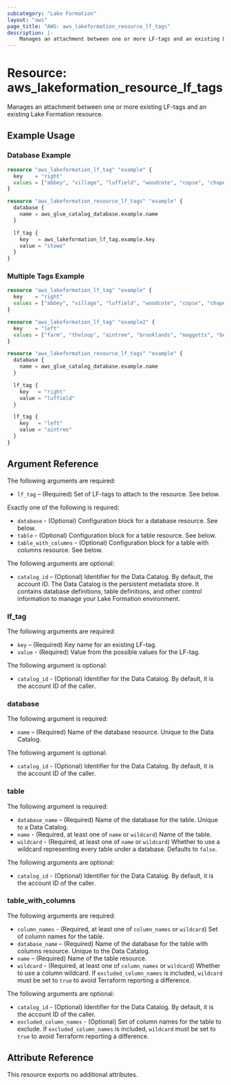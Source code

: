 ```yaml
---
subcategory: "Lake Formation"
layout: "aws"
page_title: "AWS: aws_lakeformation_resource_lf_tags"
description: |-
    Manages an attachment between one or more LF-tags and an existing Lake Formation resource.
---
```


# Resource: aws_lakeformation_resource_lf_tags

Manages an attachment between one or more existing LF-tags and an existing Lake Formation resource.

## Example Usage

### Database Example

```terraform
resource "aws_lakeformation_lf_tag" "example" {
  key    = "right"
  values = ["abbey", "village", "luffield", "woodcote", "copse", "chapel", "stowe", "club"]
}

resource "aws_lakeformation_resource_lf_tags" "example" {
  database {
    name = aws_glue_catalog_database.example.name
  }

  lf_tag {
    key   = aws_lakeformation_lf_tag.example.key
    value = "stowe"
  }
}
```

### Multiple Tags Example

```terraform
resource "aws_lakeformation_lf_tag" "example" {
  key    = "right"
  values = ["abbey", "village", "luffield", "woodcote", "copse", "chapel", "stowe", "club"]
}

resource "aws_lakeformation_lf_tag" "example2" {
  key    = "left"
  values = ["farm", "theloop", "aintree", "brooklands", "maggotts", "becketts", "vale"]
}

resource "aws_lakeformation_resource_lf_tags" "example" {
  database {
    name = aws_glue_catalog_database.example.name
  }

  lf_tag {
    key   = "right"
    value = "luffield"
  }

  lf_tag {
    key   = "left"
    value = "aintree"
  }
}
```

## Argument Reference

The following arguments are required:

* `lf_tag` – (Required) Set of LF-tags to attach to the resource. See below.

Exactly one of the following is required:

* `database` - (Optional) Configuration block for a database resource. See below.
* `table` - (Optional) Configuration block for a table resource. See below.
* `table_with_columns` - (Optional) Configuration block for a table with columns resource. See below.

The following arguments are optional:

* `catalog_id` – (Optional) Identifier for the Data Catalog. By default, the account ID. The Data Catalog is the persistent metadata store. It contains database definitions, table definitions, and other control information to manage your Lake Formation environment.

### lf_tag

The following arguments are required:

* `key` – (Required) Key name for an existing LF-tag.
* `value` - (Required) Value from the possible values for the LF-tag.

The following argument is optional:

* `catalog_id` - (Optional) Identifier for the Data Catalog. By default, it is the account ID of the caller.

### database

The following argument is required:

* `name` – (Required) Name of the database resource. Unique to the Data Catalog.

The following argument is optional:

* `catalog_id` - (Optional) Identifier for the Data Catalog. By default, it is the account ID of the caller.

### table

The following argument is required:

* `database_name` – (Required) Name of the database for the table. Unique to a Data Catalog.
* `name` - (Required, at least one of `name` or `wildcard`) Name of the table.
* `wildcard` - (Required, at least one of `name` or `wildcard`) Whether to use a wildcard representing every table under a database. Defaults to `false`.

The following arguments are optional:

* `catalog_id` - (Optional) Identifier for the Data Catalog. By default, it is the account ID of the caller.

### table_with_columns

The following arguments are required:

* `column_names` - (Required, at least one of `column_names` or `wildcard`) Set of column names for the table.
* `database_name` – (Required) Name of the database for the table with columns resource. Unique to the Data Catalog.
* `name` – (Required) Name of the table resource.
* `wildcard` - (Required, at least one of `column_names` or `wildcard`) Whether to use a column wildcard. If `excluded_column_names` is included, `wildcard` must be set to `true` to avoid Terraform reporting a difference.

The following arguments are optional:

* `catalog_id` - (Optional) Identifier for the Data Catalog. By default, it is the account ID of the caller.
* `excluded_column_names` - (Optional) Set of column names for the table to exclude. If `excluded_column_names` is included, `wildcard` must be set to `true` to avoid Terraform reporting a difference.

## Attribute Reference

This resource exports no additional attributes.
